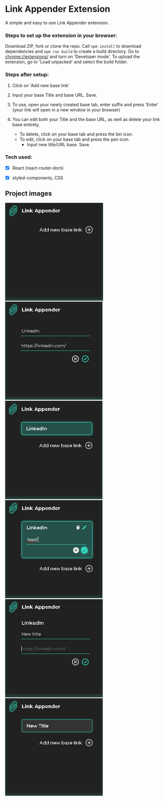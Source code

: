 # Link Appender Extension

A simple and easy to use Link Appender extension. 


### Steps to set up the extension in your browser: 

Download ZIP, fork or clone the repo. Call `npm install` to download dependencies and `npm run build` to create a build directory. 
Go to [chrome://extensions/](chrome://extensions/) and turn on 'Developer mode'. To upload the extension, go to 'Load unpacked' and select the build folder.  

### Steps after setup:

1. Click on 'Add new base link'

2. Input your base Title and base URL. Save.

3. To use, open your newly created base tab, enter suffix and press 'Enter' (your link will open in a new window in your browser)

4. You can edit both your Title and the base URL, as well as delete your link base entirely. 
    - To delete, click on your base tab and press the bin icon. 
    - To edit, click on your base tab and press the pen icon.
        - Input new title/URL base. Save. 


### Tech used: 

- [x] React (react-router-dom)
- [x] styled-components, CSS


## Project images 

![image1](./src/media/project-images/Untitled1.png)
![image2](./src/media/project-images/Untitled2.png)
![image3](./src/media/project-images/Untitled3.png)
![image4](./src/media/project-images/Untitled4.png)
![image5](./src/media/project-images/Untitled5.png)
![image6](./src/media/project-images/Untitled6.png)
